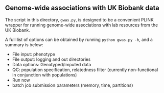 ## Genome-wide associations with UK Biobank data

The script in this directory, `gwas.py`, is designed to be a convenient PLINK wrapper for running genome-wide associations with lab resources from the UK Biobank. 

A full list of options can be obtained by running `python gwas.py -h`, and a summary is below:

- File input: phenotype
- File output: logging and out directories
- Data options: Genotyped/Imputed data
- QC: population specification, relatedness filter (currently non-functional in conjunction with populations)
- Run now 
- batch job submission parameters (memory, time, partitions)
